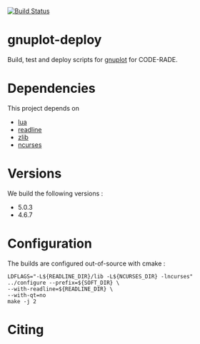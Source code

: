 [![Build Status](https://ci.sagrid.ac.za/buildStatus/icon?job=gnuplot-deploy)](https://ci.sagrid.ac.za/job/gnuplot-deploy)

# gnuplot-deploy

Build, test and deploy scripts for [gnuplot](http://www.gnuplot.info/) for CODE-RADE.


# Dependencies

This project depends on

  * [lua](https://ci.sagrid.ac.za/job/lua-deploy)
  * [readline](https://ci.sagrid.ac.za/job/readline-deploy)
  * [zlib](https://ci.sagrid.ac.za/job/zlib-deploy)
  * [ncurses](https://ci.sagrid.ac.za/job/ncurses-deploy)

# Versions

We build the following versions :

  * 5.0.3
  * 4.6.7

# Configuration

The builds are configured out-of-source with cmake :

```
LDFLAGS="-L${READLINE_DIR}/lib -L${NCURSES_DIR} -lncurses" ../configure --prefix=${SOFT_DIR} \
--with-readline=${READLINE_DIR} \
--with-qt=no
make -j 2
```

# Citing
